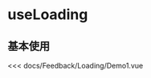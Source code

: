 # useLoading

## 基本使用

<Demo1></Demo1>

<<< docs/Feedback/Loading/Demo1.vue

<script setup>
import Demo1 from 'docs/Feedback/Loading/Demo1.vue'
</script>